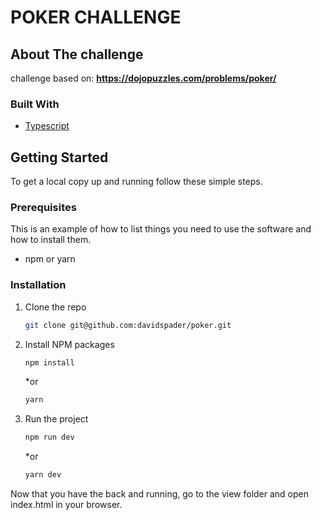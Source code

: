 # POKER CHALLENGE

## About The challenge

challenge based on: 
**https://dojopuzzles.com/problems/poker/**


### Built With

* [Typescript]()

## Getting Started

To get a local copy up and running follow these simple steps.

### Prerequisites

This is an example of how to list things you need to use the software and how to install them.
* npm or yarn

### Installation

1. Clone the repo
   ```sh
   git clone git@github.com:davidspader/poker.git
   ```
2. Install NPM packages
   ```sh
   npm install
   ```
   *or
   ```sh
   yarn
   ```
1. Run the project
   ```sh
   npm run dev
   ```
   *or
   ```sh
   yarn dev
   ```
  Now that you have the back and running, go to the view folder and open index.html in your browser.